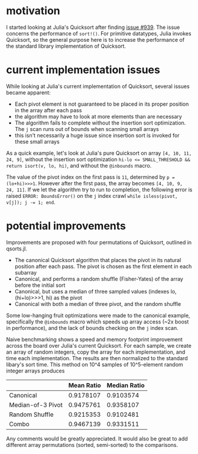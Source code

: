 motivation
=====================

I started looking at Julia's Quicksort after finding [issue #939](https://github.com/JuliaLang/julia/issues/939?source=cc). The issue concerns the performance of ```sort!()```. For primitive datatypes, Julia invokes Quicksort, so the general purpose here is to increase the performance of the standard library implementation of Quicksort. 

current implementation issues
=====================

While looking at Julia's current implementation of Quicksort, several issues became apparent:

- Each pivot element is not guaranteed to be placed in its proper position in the array after each pass
 - the algorithm may have to look at more elements than are necessary
- The algorithm fails to complete without the insertion sort optimization. The ```j``` scan runs out of bounds when scanning small arrays
 - this isn't necessarily a huge issue since insertion sort is invoked for these small arrays 

As a quick example, let's look at Julia's pure Quicksort on array ```[4, 10, 11, 24, 9]```, without the insertion sort optimization ```hi-lo <= SMALL_THRESHOLD && return isort(v, lo, hi)```, and without the ```@inbounds``` macro.

The value of the pivot index on the first pass is ```11```, determined by ```p = (lo+hi)>>>1```. However after the first pass, the array becomes ```[4, 10, 9, 24, 11]```. If we let the algorithm try to run to completion, the following error is raised ```ERROR: BoundsError()``` on the ```j``` index crawl ```while isless(pivot, v[j]); j -= 1; end```.

potential improvements
=====================

Improvements are proposed with four permutations of Quicksort, outlined in qsorts.jl. 

- The canonical Quicksort algorithm that places the pivot in its natural position after each pass. The pivot is chosen as the first element in each subarray
- Canonical, and performs a random shuffle (Fisher-Yates) of the array before the initial sort 
- Canonical, but uses a median of three sampled values (indexes lo, (hi+lo)>>>1, hi) as the pivot
- Canonical with both a median of three pivot, and the random shuffle

Some low-hanging fruit optimizations were made to the canonical example, specifically the ```@inbounds``` macro which speeds up array access (~2x boost in performance), and the lack of bounds checking on the ```j``` index scan. 

Naive benchmarking shows a speed and memory footprint improvement across the board over Julia's current Quicksort. For each sample, we create an array of random integers, copy the array for each implementation, and time each implementation. The results are then normalized to the standard libary's sort time. This method on 10^4 samples of 10^5-element random integer arrays produces

<table>
    <thead>
        <tr>
	    <th></th>
	    <th>Mean Ratio</th>
	    <th>Median Ratio</th>
	</tr>
    </thead>
    <tbody>
        <tr>
	   <td>Canonical</td>
	   <td>0.9178107</td>
	   <td>0.9103574</td>
	</tr>
        <tr>
	   <td>Median-of-3 Pivot</td>
	   <td>0.9475761</td>
	   <td>0.9358107</td>
	</tr>
        <tr>
	   <td>Random Shuffle</td>
	   <td>0.9215353</td>
	   <td>0.9102481</td>
	</tr>
        <tr>
	   <td>Combo</td>
	   <td>0.9467139</td>
	   <td>0.9331511</td>
	</tr>
    </tbody>
</table>

Any comments would be greatly appreciated. It would also be great to add different array permutations (sorted, semi-sorted) to the comparisons.